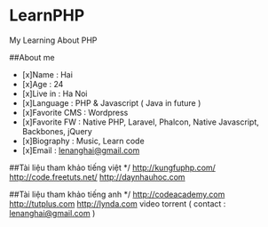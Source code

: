 # LearnPHP
My Learning About PHP

##About me

- [x]Name : Hai
- [x]Age : 24
- [x]Live in : Ha Noi
- [x]Language : PHP & Javascript ( Java in future )
- [x]Favorite CMS : Wordpress
- [x]Favorite FW : Native PHP, Laravel, Phalcon, Native Javascript, Backbones, jQuery
- [x]Biography : Music, Learn code
- [x]Email : lenanghai@gmail.com


##Tài liệu tham khảo tiếng việt */
http://kungfuphp.com/
http://code.freetuts.net/
http://daynhauhoc.com

##Tài liệu tham khảo tiếng anh */
http://codeacademy.com
http://tutplus.com
http://lynda.com
video torrent ( contact : lenanghai@gmail.com ) 
 

